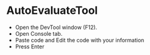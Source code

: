 # AutoEvaluateTool
- Open the DevTool window (F12).
- Open Console tab.
- Paste code and Edit the code with your information
- Press Enter
